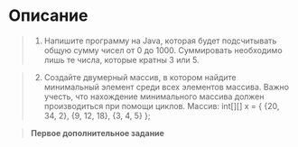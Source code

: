 # Описание

> 1. Напишите программу на Java, которая будет подсчитывать общую сумму чисел от 0 до 1000.
Суммировать необходимо лишь те числа, которые кратны 3 или 5.

> 2. Создайте двумерный массив, в котором найдите минимальный элемент среди всех элементов массива.
Важно учесть, что нахождение минимального массива должен производиться при помощи циклов.
Массив: int[][] x = { {20, 34, 2}, {9, 12, 18}, {3, 4, 5} };


> **Первое дополнительное задание**
